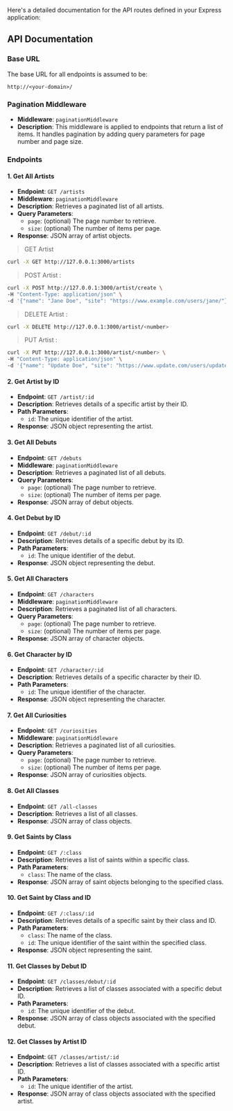 Here's a detailed documentation for the API routes defined in your Express application:

## API Documentation

### Base URL
The base URL for all endpoints is assumed to be:
```
http://<your-domain>/
```

### Pagination Middleware
- **Middleware**: `paginationMiddleware`
- **Description**: This middleware is applied to endpoints that return a list of items. It handles pagination by adding query parameters for page number and page size.

### Endpoints

#### 1. Get All Artists
- **Endpoint**: `GET /artists`
- **Middleware**: `paginationMiddleware`
- **Description**: Retrieves a paginated list of all artists.
- **Query Parameters**:
  - `page`: (optional) The page number to retrieve.
  - `size`: (optional) The number of items per page.
- **Response**: JSON array of artist objects.

> GET Artist
```sh
curl -X GET http://127.0.0.1:3000/artists

```

> POST Artist : 
```sh
curl -X POST http://127.0.0.1:3000/artist/create \
-H "Content-Type: application/json" \
-d '{"name": "Jane Doe", "site": "https://www.example.com/users/jane/"}'
```

> DELETE Artist : 
```sh
curl -X DELETE http://127.0.0.1:3000/artist/<number>
```

> PUT Artist : 
```sh
curl -X PUT http://127.0.0.1:3000/artist/<number> \
-H "Content-Type: application/json" \
-d '{"name": "Update Doe", "site": "https://www.update.com/users/update/"}'
```




#### 2. Get Artist by ID
- **Endpoint**: `GET /artist/:id`
- **Description**: Retrieves details of a specific artist by their ID.
- **Path Parameters**:
  - `id`: The unique identifier of the artist.
- **Response**: JSON object representing the artist.

#### 3. Get All Debuts
- **Endpoint**: `GET /debuts`
- **Middleware**: `paginationMiddleware`
- **Description**: Retrieves a paginated list of all debuts.
- **Query Parameters**:
  - `page`: (optional) The page number to retrieve.
  - `size`: (optional) The number of items per page.
- **Response**: JSON array of debut objects.

#### 4. Get Debut by ID
- **Endpoint**: `GET /debut/:id`
- **Description**: Retrieves details of a specific debut by its ID.
- **Path Parameters**:
  - `id`: The unique identifier of the debut.
- **Response**: JSON object representing the debut.

#### 5. Get All Characters
- **Endpoint**: `GET /characters`
- **Middleware**: `paginationMiddleware`
- **Description**: Retrieves a paginated list of all characters.
- **Query Parameters**:
  - `page`: (optional) The page number to retrieve.
  - `size`: (optional) The number of items per page.
- **Response**: JSON array of character objects.

#### 6. Get Character by ID
- **Endpoint**: `GET /character/:id`
- **Description**: Retrieves details of a specific character by their ID.
- **Path Parameters**:
  - `id`: The unique identifier of the character.
- **Response**: JSON object representing the character.

#### 7. Get All Curiosities
- **Endpoint**: `GET /curiosities`
- **Middleware**: `paginationMiddleware`
- **Description**: Retrieves a paginated list of all curiosities.
- **Query Parameters**:
  - `page`: (optional) The page number to retrieve.
  - `size`: (optional) The number of items per page.
- **Response**: JSON array of curiosities objects.

#### 8. Get All Classes
- **Endpoint**: `GET /all-classes`
- **Description**: Retrieves a list of all classes.
- **Response**: JSON array of class objects.

#### 9. Get Saints by Class
- **Endpoint**: `GET /:class`
- **Description**: Retrieves a list of saints within a specific class.
- **Path Parameters**:
  - `class`: The name of the class.
- **Response**: JSON array of saint objects belonging to the specified class.

#### 10. Get Saint by Class and ID
- **Endpoint**: `GET /:class/:id`
- **Description**: Retrieves details of a specific saint by their class and ID.
- **Path Parameters**:
  - `class`: The name of the class.
  - `id`: The unique identifier of the saint within the specified class.
- **Response**: JSON object representing the saint.

#### 11. Get Classes by Debut ID
- **Endpoint**: `GET /classes/debut/:id`
- **Description**: Retrieves a list of classes associated with a specific debut ID.
- **Path Parameters**:
  - `id`: The unique identifier of the debut.
- **Response**: JSON array of class objects associated with the specified debut.

#### 12. Get Classes by Artist ID
- **Endpoint**: `GET /classes/artist/:id`
- **Description**: Retrieves a list of classes associated with a specific artist ID.
- **Path Parameters**:
  - `id`: The unique identifier of the artist.
- **Response**: JSON array of class objects associated with the specified artist.
